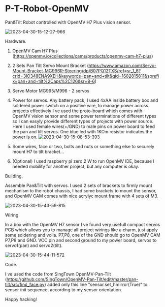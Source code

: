 # P-T-Robot-OpenMV

Pan&amp;Tilt Robot controlled with OpenMV H7 Plus vision sensor.

![2023-04-30-15-12-27-966](https://user-images.githubusercontent.com/13249938/235376662-e3f70a7d-f41b-4c2a-b2c9-24f05bb51d57.jpg)



Hardware.

1. OpenMV Cam H7 Plus (https://openmv.io/collections/cams/products/openmv-cam-h7-plus)

2. 2 Sets Pan Tilt Servo Mount Bracket (https://www.amazon.com/Servo-Mount-Bracket-MG996R-Steering/dp/B07PQ12TXS/ref=sr_1_6?crid=3IO348ENA9XEH&keywords=pan+and+tilt&qid=1682815811&sprefix=pan+and+tilt%2Caps%2C126&sr=8-6)

3. Servo Motor MG995/M996 - 2 servos

4. Power for servos. Any battery pack, I used 4xAA inside battery box and soldered power switch on a positive wire, to manage power across projects effectively I ve used the proto-board which comes with OpenMV vision sensor and some power terminations of different types so I can easyly provide different types of projects with power source. Here I used female wires(+/GND) to male pins on power board to feed the pan and tilt servos. One blue led with 1KOm resistor indicates the power is on.
![2023-04-30-15-08-53-393](https://user-images.githubusercontent.com/13249938/235376810-33fe0e15-3777-49fc-b1e7-7084faf220ad.jpg)

5. Some wires, face or two, bolts and nuts or something else to securely mount H7 to tilt bracket...


6. (Optional) I used raspberry pi zero 2 W to run OpenMV IDE, because I needed mobility for another project, but any computer is okay. 

Building.

Assemble Pan&Tilt with servos. I used 2 sets of brackets to firmly mount mechanism to the robot chassis, I had some brackets to mount the sensor, and OpenMV CAM comes with nice acrylyc mount frame with 4 sets of M3.

![2023-04-30-15-43-59-815](https://user-images.githubusercontent.com/13249938/235377625-73eac7fb-bc0f-412d-9d25-4ec9b471efdc.jpg)


Wiring.

In a box with the OpenMV H7 sensor I ve found very usefull compact servos PCB which allows you to manage all project wirings like a charm, just apply some soldering and voila. P7,P8, one of the GND should go to OpenMV CAM P7,P8 and GND. VCC pin and second ground to my power board, servos to servo1(pan) and servo2(tilt).

![2023-04-30-15-44-11-572](https://user-images.githubusercontent.com/13249938/235377610-61f81edf-ed06-40bb-85d9-efd58e559892.jpg)


Code.

I ve used the code from SingTown OpenMV-Pan-Tilt (https://github.com/SingTown/OpenMV-Pan-Tilt/edit/master/pan-tilt/src/find_face.py) added only this line "sensor.set_hmirror(True)" to sensor init sequence, according to my sensor orientation.

Happy hacking!
